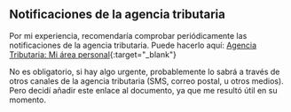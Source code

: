 ## Notificaciones de la agencia tributaria

Por mi experiencia, recomendaría comprobar periódicamente las notificaciones de la agencia tributaria. Puede hacerlo aquí: [Agencia Tributaria: Mi área personal](https://sede.agenciatributaria.gob.es/Sede/mi-area-personal.html){:target="_blank"}

No es obligatorio, si hay algo urgente, probablemente lo sabrá a través de otros canales de la agencia tributaria (SMS, correo postal, u otros medios). Pero decidí añadir este enlace al documento, ya que me resultó útil en su momento. 
